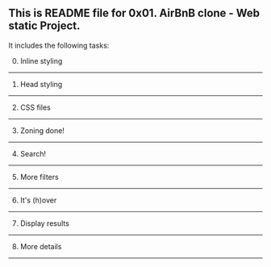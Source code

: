 This is README file for 0x01. AirBnB clone - Web static Project.
-------------------------------------------------------------------------------------------------

It includes the following tasks:

0. Inline styling
-----------------
1. Head styling
---------------
2. CSS files
------------
3. Zoning done!
---------------
4. Search!
----------
5. More filters
---------------
6. It's (h)over
---------------
7. Display results
------------------
8. More details
---------------